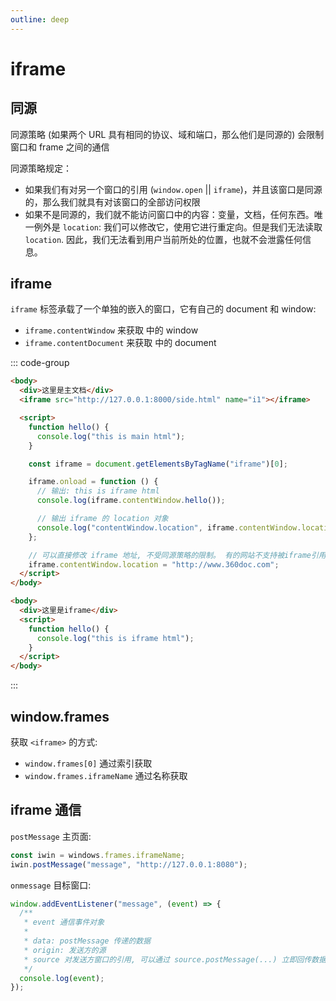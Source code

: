 ```yaml
---
outline: deep
---
```


# iframe

## 同源

同源策略 (如果两个 URL 具有相同的协议、域和端口，那么他们是同源的) 会限制窗口和 frame 之间的通信

同源策略规定：

- 如果我们有对另一个窗口的引用 (`window.open` || `iframe`)，并且该窗口是同源的，那么我们就具有对该窗口的全部访问权限
- 如果不是同源的，我们就不能访问窗口中的内容：变量，文档，任何东西。唯一例外是 `location`: 我们可以修改它，使用它进行重定向。但是我们无法读取 `location`. 因此，我们无法看到用户当前所处的位置，也就不会泄露任何信息。

## iframe

`iframe` 标签承载了一个单独的嵌入的窗口，它有自己的 document 和 window:

- `iframe.contentWindow` 来获取 中的 window
- `iframe.contentDocument` 来获取 中的 document

::: code-group

```html [main.html]
<body>
  <div>这里是主文档</div>
  <iframe src="http://127.0.0.1:8000/side.html" name="i1"></iframe>

  <script>
    function hello() {
      console.log("this is main html");
    }

    const iframe = document.getElementsByTagName("iframe")[0];

    iframe.onload = function () {
      // 输出: this is iframe html
      console.log(iframe.contentWindow.hello());

      // 输出 iframe 的 location 对象
      console.log("contentWindow.location", iframe.contentWindow.location);
    };

    // 可以直接修改 iframe 地址, 不受同源策略的限制。 有的网站不支持被iframe引用, 所以会报错。 注意区分错误信息。
    iframe.contentWindow.location = "http://www.360doc.com";
  </script>
</body>
```

```html [iframe.html]
<body>
  <div>这里是iframe</div>
  <script>
    function hello() {
      console.log("this is iframe html");
    }
  </script>
</body>
```

:::

## window.frames

获取 `<iframe>` 的方式:

- `window.frames[0]` 通过索引获取
- `window.frames.iframeName` 通过名称获取

## iframe 通信

`postMessage` 主页面:

```javascript
const iwin = windows.frames.iframeName;
iwin.postMessage("message", "http://127.0.0.1:8080");
```

`onmessage` 目标窗口:

```javascript
window.addEventListener("message", (event) => {
  /**
   * event 通信事件对象
   *
   * data: postMessage 传递的数据
   * origin: 发送方的源
   * source 对发送方窗口的引用, 可以通过 source.postMessage(...) 立即回传数据
   */
  console.log(event);
});
```
